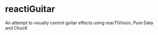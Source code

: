 reactiGuitar
============

An attempt to visually control guitar effects using reacTIVision, Pure Data and ChucK

